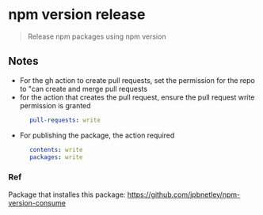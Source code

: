 # npm version release
> Release npm packages using npm version

## Notes
- For the gh action to create pull requests, set the permission for the repo to "can create and merge pull requests
- for the action that creates the pull request, ensure the pull request write permission is granted
```yml
      pull-requests: write
```

- For publishing the package, the action required
```yml
      contents: write
      packages: write
```

### Ref
Package that installes this package: https://github.com/jpbnetley/npm-version-consume
